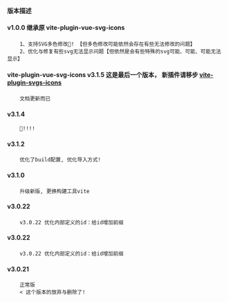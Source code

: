 #### 版本描述
#### v1.0.0 继承原 vite-plugin-vue-svg-icons
        1、支持SVG多色修改🤪! 【但多色修改可能依然会存在有些无法修改的问题】
        2、优化与修复有些svg无法显示问题【但依然是会有些特殊的svg可能、可能、可能无法显示】
#### vite-plugin-vue-svg-icons v3.1.5 这是最后一个版本， 新插件请移步 [vite-plugin-svgs-icons](https://github.com/335296558/vite-plugin-svgs-icons)
        文档更新而已

#### v3.1.4
        🤪!!!!

#### v3.1.2
        优化了build配置, 优化导入方式!

#### v3.1.0
        升级新版, 更换构建工具vite

#### v3.0.22
        v3.0.22 优化内部定义的id：给id增加前缀

#### v3.0.22
        v3.0.22 优化内部定义的id：给id增加前缀

#### v3.0.21
        正常版
        < 这个版本的放弃与删除了!